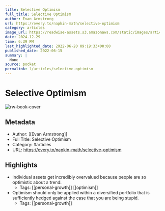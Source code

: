 ```yaml
---
title: Selective Optimism
full_title: Selective Optimism
author: Evan Armstrong
url: https://every.to/napkin-math/selective-optimism
category: articles
image_url: https://readwise-assets.s3.amazonaws.com/static/images/article0.00998d930354.png
date: 2024-12-29
time: 6:39 PM
last_highlighted_date: 2022-06-20 09:19:33+00:00
published_date: 2022-06-15
summary: |
  None
source: pocket
permalink: l/articles/selective-optimism
---
```

# Selective Optimism

![rw-book-cover](https://readwise-assets.s3.amazonaws.com/static/images/article0.00998d930354.png)

## Metadata
- Author: [[Evan Armstrong]]
- Full Title: Selective Optimism
- Category: #articles
- URL: https://every.to/napkin-math/selective-optimism

## Highlights
- Individual assets get incredibly overvalued because people are so optimistic about a trend.
    - Tags: [[personal-growth]] [[optimism]] 
- Optimism should only be applied within a diversified portfolio that is sufficiently hedged against the case that you are being stupid.
    - Tags: [[personal-growth]] 


